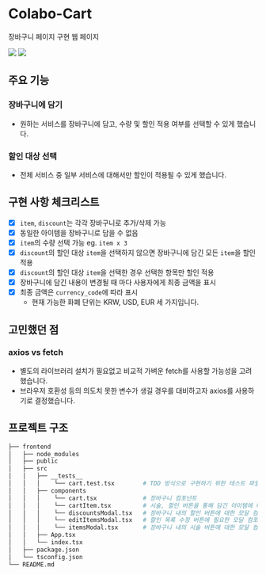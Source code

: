 # Colabo-Cart
장바구니 페이지 구현 웹 페이지

<img src="https://img.shields.io/badge/React-61DAFB?style=flat-square&logo=React&logoColor=white"/> <img src="https://img.shields.io/badge/TypeScript-3178C6?style=flat-square&logo=JavaScript&logoColor=white"/> 

## 주요 기능
### 장바구니에 담기
- 원하는 서비스를 장바구니에 담고, 수량 및 할인 적용 여부를 선택할 수 있게 했습니다.

### 할인 대상 선택
- 전체 서비스 중 일부 서비스에 대해서만 할인이 적용될 수 있게 했습니다.


## 구현 사항 체크리스트
- [x] `item`, `discount`는 각각 장바구니로 추가/삭제 가능
- [x] 동일한 아이템을 장바구니로 담을 수 없음
- [x] `item`의 수량 선택 가능 eg. `item x 3`
- [x] `discount`의 할인 대상 `item`을 선택하지 않으면 장바구니에 담긴 모든 `item`을 할인 적용
- [x] `discount`의 할인 대상 `item`을 선택한 경우 선택한 항목만 할인 적용
- [x] 장바구니에 담긴 내용이 변경될 때 마다 사용자에게 최종 금액을 표시
- [x] 최종 금액은 `currency_code`에 따라 표시
  - 현재 가능한 화폐 단위는 KRW, USD, EUR 세 가지입니다.

## 고민했던 점
### axios vs fetch
- 별도의 라이브러리 설치가 필요없고 비교적 가벼운 fetch를 사용할 가능성을 고려했습니다.
- 브라우저 호환성 등의 의도치 못한 변수가 생길 경우를 대비하고자 axios를 사용하기로 결정했습니다.

### 

## 프로젝트 구조
```bash
├── frontend
│   ├── node_modules
│   ├── public
│   ├── src
│   │   ├── __tests__
│   │   │    └── cart.test.tsx        # TDD 방식으로 구현하기 위한 테스트 파일
│   │   ├── components
│   │   │    └── cart.tsx             # 장바구니 컴포넌트
│   │   │    └── cartItem.tsx         # 시술, 할인 버튼을 통해 담긴 아이템에 대한 컴포넌트
│   │   │    └── discountsModal.tsx   # 장바구니 내의 할인 버튼에 대한 모달 컴포넌트
│   │   │    └── editItemsModal.tsx   # 할인 목록 수정 버튼에 필요한 모달 컴포넌트
│   │   │    └── itemsModal.tsx       # 장바구니 내의 시술 버튼에 대한 모달 컴포넌트
│   │   ├── App.tsx
│   │   └── index.tsx
│   ├── package.json
│   └── tsconfig.json
└── README.md
``` 